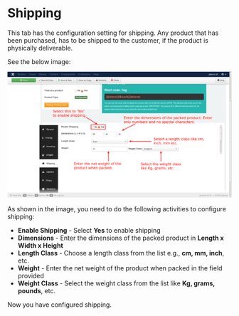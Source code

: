 # Shipping

This tab has the configuration setting for shipping. Any product that has been purchased, has to be shipped to the customer, if the product is physically deliverable.

See the below image:

![Configurable Shipping](product_conf_shipping.png)

As shown in the image, you need to do the following activities to configure shipping:

* **Enable Shipping** - Select **Yes** to enable shipping
* **Dimensions** - Enter the dimensions of the packed product in **Length x Width x Height**
* **Length Class** - Choose a length class from the list e.g., **cm, mm, inch**, etc.
* **Weight** - Enter the net weight of the product when packed in the field provided
* **Weight Class** - Select the weight class from the list like **Kg, grams, pounds**, etc.

Now you have configured shipping.